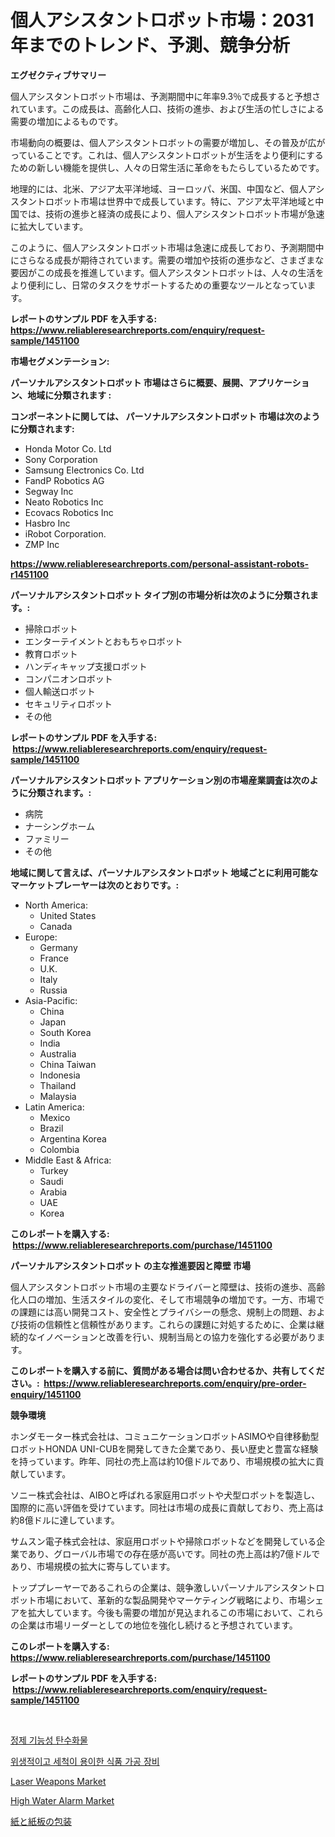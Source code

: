 <p><h1>個人アシスタントロボット市場：2031年までのトレンド、予測、競争分析</h1></p><p><strong>エグゼクティブサマリー</strong></p>
<p><p>個人アシスタントロボット市場は、予測期間中に年率9.3％で成長すると予想されています。この成長は、高齢化人口、技術の進歩、および生活の忙しさによる需要の増加によるものです。</p><p>市場動向の概要は、個人アシスタントロボットの需要が増加し、その普及が広がっていることです。これは、個人アシスタントロボットが生活をより便利にするための新しい機能を提供し、人々の日常生活に革命をもたらしているためです。</p><p>地理的には、北米、アジア太平洋地域、ヨーロッパ、米国、中国など、個人アシスタントロボット市場は世界中で成長しています。特に、アジア太平洋地域と中国では、技術の進歩と経済の成長により、個人アシスタントロボット市場が急速に拡大しています。</p><p>このように、個人アシスタントロボット市場は急速に成長しており、予測期間中にさらなる成長が期待されています。需要の増加や技術の進歩など、さまざまな要因がこの成長を推進しています。個人アシスタントロボットは、人々の生活をより便利にし、日常のタスクをサポートするための重要なツールとなっています。</p></p>
<p><strong>レポートのサンプル PDF を入手する: <a href="https://www.reliableresearchreports.com/enquiry/request-sample/1451100">https://www.reliableresearchreports.com/enquiry/request-sample/1451100</a></strong></p>
<p><strong>市場セグメンテーション:</strong></p>
<p><strong> パーソナルアシスタントロボット 市場はさらに概要、展開、アプリケーション、地域に分類されます :</strong></p>
<p><strong>コンポーネントに関しては、 パーソナルアシスタントロボット 市場は次のように分類されます: &nbsp;</strong></p>
<p><ul><li>Honda Motor Co. Ltd</li><li>Sony Corporation</li><li>Samsung Electronics Co. Ltd</li><li>FandP Robotics AG</li><li>Segway Inc</li><li>Neato Robotics Inc</li><li>Ecovacs Robotics Inc</li><li>Hasbro Inc</li><li>iRobot Corporation.</li><li>ZMP Inc</li></ul></p>
<p><strong><a href="https://www.reliableresearchreports.com/personal-assistant-robots-r1451100">https://www.reliableresearchreports.com/personal-assistant-robots-r1451100</a></strong></p>
<p><strong> パーソナルアシスタントロボット タイプ別の市場分析は次のように分類されます。:</strong></p>
<p><ul><li>掃除ロボット</li><li>エンターテイメントとおもちゃロボット</li><li>教育ロボット</li><li>ハンディキャップ支援ロボット</li><li>コンパニオンロボット</li><li>個人輸送ロボット</li><li>セキュリティロボット</li><li>その他</li></ul></p>
<p><strong>レポートのサンプル PDF を入手する: &nbsp;<a href="https://www.reliableresearchreports.com/enquiry/request-sample/1451100">https://www.reliableresearchreports.com/enquiry/request-sample/1451100</a></strong></p>
<p><strong> パーソナルアシスタントロボット アプリケーション別の市場産業調査は次のように分類されます。:</strong></p>
<p><ul><li>病院</li><li>ナーシングホーム</li><li>ファミリー</li><li>その他</li></ul></p>
<p><strong>地域に関して言えば、パーソナルアシスタントロボット 地域ごとに利用可能なマーケットプレーヤーは次のとおりです。:</strong></p>
<p><ul>
    <li>
        North America:
        <ul>
            <li>United States</li>
            <li>Canada</li>
        </ul>
    </li>
    <li>
        Europe:
        <ul>
            <li>Germany</li>
            <li>France</li>
            <li>U.K.</li>
            <li>Italy</li>
            <li>Russia</li>
        </ul>
    </li>
    <li>
        Asia-Pacific:
        <ul>
            <li>China</li>
            <li>Japan</li>
            <li>South Korea</li>
            <li>India</li>
            <li>Australia</li>
            <li>China Taiwan</li>
            <li>Indonesia</li>
            <li>Thailand</li>
            <li>Malaysia</li>
        </ul>
    </li>
    <li>
        Latin America:
        <ul>
            <li>Mexico</li>
            <li>Brazil</li>
            <li>Argentina Korea</li>
            <li>Colombia</li>
        </ul>
    </li>
    <li>
        Middle East & Africa:
        <ul>
            <li>Turkey</li>
            <li>Saudi</li>
            <li>Arabia</li>
            <li>UAE</li>
            <li>Korea</li>
        </ul>
    </li>
    </ul></p>
<p><strong>このレポートを購入する: &nbsp;<a href="https://www.reliableresearchreports.com/purchase/1451100">https://www.reliableresearchreports.com/purchase/1451100</a></strong></p>
<p><strong>パーソナルアシスタントロボット の主な推進要因と障壁 市場</strong></p>
<p><p>個人アシスタントロボット市場の主要なドライバーと障壁は、技術の進歩、高齢化人口の増加、生活スタイルの変化、そして市場競争の増加です。一方、市場での課題には高い開発コスト、安全性とプライバシーの懸念、規制上の問題、および技術の信頼性と信頼性があります。これらの課題に対処するために、企業は継続的なイノベーションと改善を行い、規制当局との協力を強化する必要があります。</p></p>
<p><strong>このレポートを購入する前に、質問がある場合は問い合わせるか、共有してください。:&nbsp; <a href="https://www.reliableresearchreports.com/enquiry/pre-order-enquiry/1451100">https://www.reliableresearchreports.com/enquiry/pre-order-enquiry/1451100</a></strong></p>
<p><strong>競争環境</strong></p>
<p><p>ホンダモーター株式会社は、コミュニケーションロボットASIMOや自律移動型ロボットHONDA UNI-CUBを開発してきた企業であり、長い歴史と豊富な経験を持っています。昨年、同社の売上高は約10億ドルであり、市場規模の拡大に貢献しています。</p><p>ソニー株式会社は、AIBOと呼ばれる家庭用ロボットや犬型ロボットを製造し、国際的に高い評価を受けています。同社は市場の成長に貢献しており、売上高は約8億ドルに達しています。</p><p>サムスン電子株式会社は、家庭用ロボットや掃除ロボットなどを開発している企業であり、グローバル市場での存在感が高いです。同社の売上高は約7億ドルであり、市場規模の拡大に寄与しています。</p><p>トッププレーヤーであるこれらの企業は、競争激しいパーソナルアシスタントロボット市場において、革新的な製品開発やマーケティング戦略により、市場シェアを拡大しています。今後も需要の増加が見込まれるこの市場において、これらの企業は市場リーダーとしての地位を強化し続けると予想されています。</p></p>
<p><strong>このレポートを購入する: &nbsp; <a href="https://www.reliableresearchreports.com/purchase/1451100">https://www.reliableresearchreports.com/purchase/1451100</a></strong></p>
<p><strong>レポートのサンプル PDF を入手する: &nbsp;<a href="https://www.reliableresearchreports.com/enquiry/request-sample/1451100">https://www.reliableresearchreports.com/enquiry/request-sample/1451100</a></strong><strong></strong></p>
<p>&nbsp;</p>
<p><p><a href="https://github.com/sammyUltyylrich9067856/Market-Research-Report-List-1/blob/main/149322119168.md">정제 기능성 탄수화물</a></p><p><a href="https://github.com/Elenrrera7685/Market-Research-Report-List-1/blob/main/729832019167.md">위생적이고 세척이 용이한 식품 가공 장비</a></p><p><a href="https://github.com/Whitneyboyettebo9kiw7yr13/Market-Research-Report-List-2/blob/main/laser-weapons-market.md">Laser Weapons Market</a></p><p><a href="https://view.publitas.com/reportprime-1/high-water-alarm-market-size-focuses-on-market-dynamics-in-depth-analysis-and-future-projections-of-its-market-forecasted-for-period-from-2024-to-2031/">High Water Alarm Market</a></p><p><a href="https://github.com/ReyesKohler20231/Market-Research-Report-List-1/blob/main/104049120725.md">紙と紙板の包装</a></p></p>